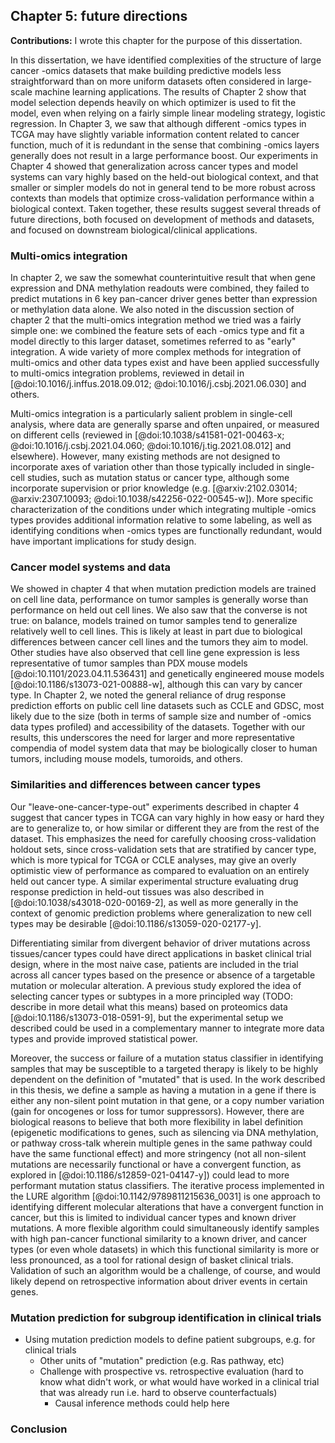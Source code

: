 ## Chapter 5: future directions

**Contributions:**
I wrote this chapter for the purpose of this dissertation.

In this dissertation, we have identified complexities of the structure of large cancer -omics datasets that make building predictive models less straightforward than on more uniform datasets often considered in large-scale machine learning applications.
The results of Chapter 2 show that model selection depends heavily on which optimizer is used to fit the model, even when relying on a fairly simple linear modeling strategy, logistic regression.
In Chapter 3, we saw that although different -omics types in TCGA may have slightly variable information content related to cancer function, much of it is redundant in the sense that combining -omics layers generally does not result in a large performance boost.
Our experiments in Chapter 4 showed that generalization across cancer types and model systems can vary highly based on the held-out biological context, and that smaller or simpler models do not in general tend to be more robust across contexts than models that optimize cross-validation performance within a biological context.
Taken together, these results suggest several threads of future directions, both focused on development of methods and datasets, and focused on downstream biological/clinical applications.

### Multi-omics integration

In chapter 2, we saw the somewhat counterintuitive result that when gene expression and DNA methylation readouts were combined, they failed to predict mutations in 6 key pan-cancer driver genes better than expression or methylation data alone.
We also noted in the discussion section of chapter 2 that the multi-omics integration method we tried was a fairly simple one: we combined the feature sets of each -omics type and fit a model directly to this larger dataset, sometimes referred to as "early" integration.
A wide variety of more complex methods for integration of multi-omics and other data types exist and have been applied successfully to multi-omics integration problems, reviewed in detail in [@doi:10.1016/j.inffus.2018.09.012; @doi:10.1016/j.csbj.2021.06.030] and others.

Multi-omics integration is a particularly salient problem in single-cell analysis, where data are generally sparse and often unpaired, or measured on different cells (reviewed in [@doi:10.1038/s41581-021-00463-x; @doi:10.1016/j.csbj.2021.04.060; @doi:10.1016/j.tig.2021.08.012] and elsewhere).
However, many existing methods are not designed to incorporate axes of variation other than those typically included in single-cell studies, such as mutation status or cancer type, although some incorporate supervision or prior knowledge (e.g. [@arxiv:2102.03014; @arxiv:2307.10093; @doi:10.1038/s42256-022-00545-w]).
More specific characterization of the conditions under which integrating multiple -omics types provides additional information relative to some labeling, as well as identifying conditions when -omics types are functionally redundant, would have important implications for study design.

### Cancer model systems and data

We showed in chapter 4 that when mutation prediction models are trained on cell line data, performance on tumor samples is generally worse than performance on held out cell lines.
We also saw that the converse is not true: on balance, models trained on tumor samples tend to generalize relatively well to cell lines.
This is likely at least in part due to biological differences between cancer cell lines and the tumors they aim to model.
Other studies have also observed that cell line gene expression is less representative of tumor samples than PDX mouse models [@doi:10.1101/2023.04.11.536431] and genetically engineered mouse models [@doi:10.1186/s13073-021-00888-w], although this can vary by cancer type.
In Chapter 2, we noted the general reliance of drug response prediction efforts on public cell line datasets such as CCLE and GDSC, most likely due to the size (both in terms of sample size and number of -omics data types profiled) and accessibility of the datasets.
Together with our results, this underscores the need for larger and more representative compendia of model system data that may be biologically closer to human tumors, including mouse models, tumoroids, and others.

### Similarities and differences between cancer types

Our "leave-one-cancer-type-out" experiments described in chapter 4 suggest that cancer types in TCGA can vary highly in how easy or hard they are to generalize to, or how similar or different they are from the rest of the dataset.
This emphasizes the need for carefully choosing cross-validation holdout sets, since cross-validation sets that are stratified by cancer type, which is more typical for TCGA or CCLE analyses, may give an overly optimistic view of performance as compared to evaluation on an entirely held out cancer type.
A similar experimental structure evaluating drug response prediction in held-out tissues was also described in [@doi:10.1038/s43018-020-00169-2], as well as more generally in the context of genomic prediction problems where generalization to new cell types may be desirable [@doi:10.1186/s13059-020-02177-y].

Differentiating similar from divergent behavior of driver mutations across tissues/cancer types could have direct applications in basket clinical trial design, where in the most naive case, patients are included in the trial across all cancer types based on the presence or absence of a targetable mutation or molecular alteration.
A previous study explored the idea of selecting cancer types or subtypes in a more principled way (TODO: describe in more detail what this means) based on proteomics data [@doi:10.1186/s13073-018-0591-9], but the experimental setup we described could be used in a complementary manner to integrate more data types and provide improved statistical power.

Moreover, the success or failure of a mutation status classifier in identifying samples that may be susceptible to a targeted therapy is likely to be highly dependent on the definition of "mutated" that is used.
In the work described in this thesis, we define a sample as having a mutation in a gene if there is either any non-silent point mutation in that gene, or a copy number variation (gain for oncogenes or loss for tumor suppressors).
However, there are biological reasons to believe that both more flexibility in label definition (epigenetic modifications to genes, such as silencing via DNA methylation, or pathway cross-talk wherein multiple genes in the same pathway could have the same functional effect) and more stringency (not all non-silent mutations are necessarily functional or have a convergent function, as explored in [@doi:10.1186/s12859-021-04147-y]) could lead to more performant mutation status classifiers.
The iterative process implemented in the LURE algorithm [@doi:10.1142/9789811215636_0031] is one approach to identifying different molecular alterations that have a convergent function in cancer, but this is limited to individual cancer types and known driver mutations.
A more flexible algorithm could simultaneously identify samples with high pan-cancer functional similarity to a known driver, and cancer types (or even whole datasets) in which this functional similarity is more or less pronounced, as a tool for rational design of basket clinical trials.
Validation of such an algorithm would be a challenge, of course, and would likely depend on retrospective information about driver events in certain genes.

<!-- - Methods for effective domain adaptation in biology
    - Basket trials proteomics paper: https://genomemedicine.biomedcentral.com/articles/10.1186/s13073-018-0591-9
-->
### Mutation prediction for subgroup identification in clinical trials

- Using mutation prediction models to define patient subgroups, e.g. for clinical trials
    - Other units of "mutation" prediction (e.g. Ras pathway, etc)
    - Challenge with prospective vs. retrospective evaluation (hard to know what didn't work,
      or what would have worked in a clinical trial that was already run i.e. hard to observe
      counterfactuals)
        - Causal inference methods could help here

### Conclusion
